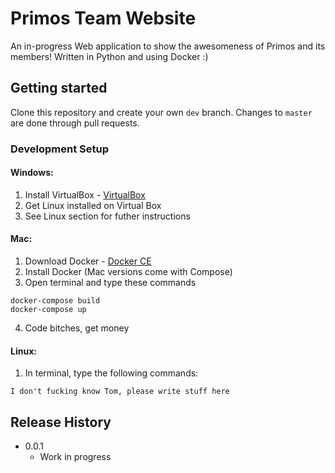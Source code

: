 # Primos Team Website
An in-progress Web application to show the awesomeness of Primos and its members! Written in Python and using Docker :)

## Getting started
Clone this repository and create your own `dev` branch. Changes to `master` are done through pull requests.

### Development Setup
#### Windows:
1. Install VirtualBox - [VirtualBox](https://www.virtualbox.org/wiki/Downloads)
2. Get Linux installed on Virtual Box
3. See Linux section for futher instructions

#### Mac:
1. Download Docker - [Docker CE](https://store.docker.com/editions/community/docker-ce-desktop-mac)
2. Install Docker (Mac versions come with Compose)
3. Open terminal and type these commands
```
docker-compose build
docker-compose up
```
4. Code bitches, get money

#### Linux:
1. In terminal, type the following commands:
```
I don't fucking know Tom, please write stuff here
```

## Release History
- 0.0.1
  - Work in progress
